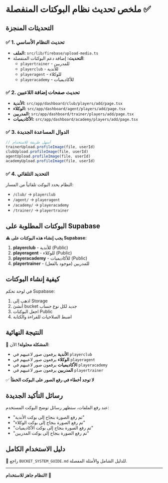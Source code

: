 # ملخص تحديث نظام البوكتات المنفصلة ✅

## التحديثات المنجزة

### ✅ 1. تحديث النظام الأساسي
- **الملف:** `src/lib/firebase/upload-media.ts`
- **التحديث:** إضافة دعم البوكتات المنفصلة:
  - `playertrainer` - للمدربين
  - `playerclub` - للأندية  
  - `playeragent` - للوكلاء
  - `playeracademy` - للأكاديميات

### ✅ 2. تحديث صفحات إضافة اللاعبين
- **الأندية:** `src/app/dashboard/club/players/add/page.tsx`
- **الوكلاء:** `src/app/dashboard/agent/players/add/page.tsx`
- **المدربين:** `src/app/dashboard/trainer/players/add/page.tsx`
- **الأكاديميات:** `src/app/dashboard/academy/players/add/page.tsx`

### ✅ 3. الدوال المساعدة الجديدة
```typescript
// أسهل طريقة للاستخدام
trainerUpload.profileImage(file, userId)
clubUpload.profileImage(file, userId)
agentUpload.profileImage(file, userId)
academyUpload.profileImage(file, userId)
```

### ✅ 4. التحديد التلقائي
النظام يحدد البوكت تلقائياً من المسار:
- `/club/` → `playerclub`
- `/agent/` → `playeragent`
- `/academy/` → `playeracademy`
- `/trainer/` → `playertrainer`

## البوكتات المطلوبة على Supabase

**⚠️ يجب إنشاء هذه البوكتات على Supabase:**

1. **playerclub** - للأندية (Public)
2. **playeragent** - للوكلاء (Public)  
3. **playeracademy** - للأكاديميات (Public)
4. **playertrainer** - للمدربين (موجود بالفعل)

## كيفية إنشاء البوكتات

في لوحة تحكم Supabase:
1. اذهب إلى Storage
2. أنشئ bucket جديد لكل نوع حساب
3. اجعل البوكتات Public
4. اضبط الصلاحيات للقراءة والكتابة

## النتيجة النهائية

🎯 **المشكلة محلولة!** الآن:

- **الأندية** يرفعون صور لاعبيهم في `playerclub`
- **الوكلاء** يرفعون صور لاعبيهم في `playeragent`  
- **الأكاديميات** يرفعون صور لاعبيهم في `playeracademy`
- **المدربين** يرفعون صور لاعبيهم في `playertrainer`

✅ **لا توجد أخطاء في رفع الصور على البوكت الخطأ**

## رسائل التأكيد الجديدة

عند رفع الملفات، ستظهر رسائل توضح البوكت المستخدم:
- "تم رفع الصورة بنجاح إلى بوكت الأندية"
- "تم رفع الصورة بنجاح إلى بوكت الوكلاء"
- "تم رفع الصورة بنجاح إلى بوكت الأكاديميات"
- "تم رفع الصورة بنجاح إلى بوكت المدربين"

## دليل الاستخدام الكامل

📖 راجع `BUCKET_SYSTEM_GUIDE.md` للدليل الشامل والأمثلة المفصلة.

---

**النظام جاهز للاستخدام! 🚀** 
